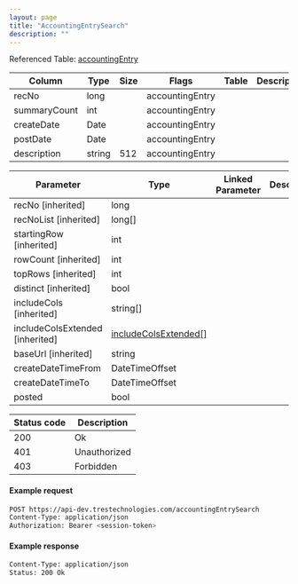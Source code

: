 ```yaml
---
layout: page
title: "AccountingEntrySearch"
description: ""
---
```




Referenced Table: [accountingEntry](/accountingEntry)

| Column | Type | Size | Flags | Table | Description |
| ------ | ---- | ---- | ----- | ----- | ----------- |
| recNo | long |  | accountingEntry | 
| summaryCount | int |  | accountingEntry | 
| createDate | Date |  | accountingEntry | 
| postDate | Date |  | accountingEntry | 
| description | string | 512 | accountingEntry | 

| Parameter | Type | Linked Parameter | Description |
| --------- | ---- | ---------------- | ----------- |
| recNo [inherited] | long |  | 
| recNoList [inherited] | long[] |  | 
| startingRow [inherited] | int |  | 
| rowCount [inherited] | int |  | 
| topRows [inherited] | int |  | 
| distinct [inherited] | bool |  | 
| includeCols [inherited] | string[] |  | 
| includeColsExtended [inherited] | [includeColsExtended[]](/includeColsExtended) |  | 
| baseUrl [inherited] | string |  | 
| createDateTimeFrom | DateTimeOffset |  | 
| createDateTimeTo | DateTimeOffset |  | 
| posted | bool |  | 

| Status code | Description |
| ----------- | ----------- |
| 200 | Ok |
| 401 | Unauthorized |
| 403 | Forbidden |

#### Example request
```sh
POST https://api-dev.trestechnologies.com/accountingEntrySearch
Content-Type: application/json
Authorization: Bearer <session-token>
```

#### Example response
```sh
Content-Type: application/json
Status: 200 Ok
```

